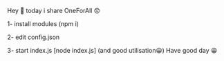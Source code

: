 Hey 👋 today i share OneForAll 😞

1- install modules (npm i)

2- edit config.json

3- start index.js [node index.js] (and good utilisation😀) Have good day 😀
